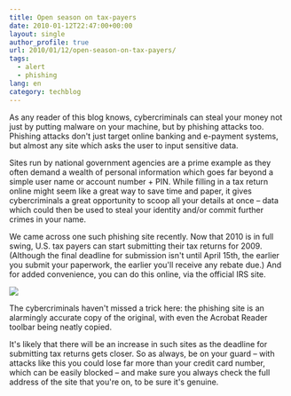 ```yaml
---
title: Open season on tax-payers
date: 2010-01-12T22:47:00+00:00
layout: single
author_profile: true
url: 2010/01/12/open-season-on-tax-payers/
tags:
  - alert
  - phishing
lang: en
category: techblog
---
```

As any reader of this blog knows, cybercriminals can steal your money not just by putting malware on your machine, but by phishing attacks too. Phishing attacks don't just target online banking and e-payment systems, but almost any site which asks the user to input sensitive data.

Sites run by national government agencies are a prime example as they often demand a wealth of personal information which goes far beyond a simple user name or account number + PIN. While filling in a tax return online might seem like a great way to save time and paper, it gives cybercriminals a great opportunity to scoop all your details at once – data which could then be used to steal your identity and/or commit further crimes in your name.

We came across one such phishing site recently. Now that 2010 is in full swing, U.S. tax payers can start submitting their tax returns for 2009. (Although the final deadline for submission isn't until April 15th, the earlier you submit your paperwork, the earlier you'll receive any rebate due.) And for added convenience, you can do this online, via the official IRS site.

<div>
  <a href="http://1.bp.blogspot.com/_vaUVXcmC3OI/S0z0jyDbOrI/AAAAAAAAAmo/R63Ckp04M_U/s1600-h/208188002.png" imageanchor="1"><img border="0" src="http://1.bp.blogspot.com/_vaUVXcmC3OI/S0z0jyDbOrI/AAAAAAAAAmo/R63Ckp04M_U/s640/208188002.png" /></a>
</div>

The cybercriminals haven't missed a trick here: the phishing site is an alarmingly accurate copy of the original, with even the Acrobat Reader toolbar being neatly copied.

It's likely that there will be an increase in such sites as the deadline for submitting tax returns gets closer. So as always, be on your guard – with attacks like this you could lose far more than your credit card number, which can be easily blocked – and make sure you always check the full address of the site that you're on, to be sure it's genuine.